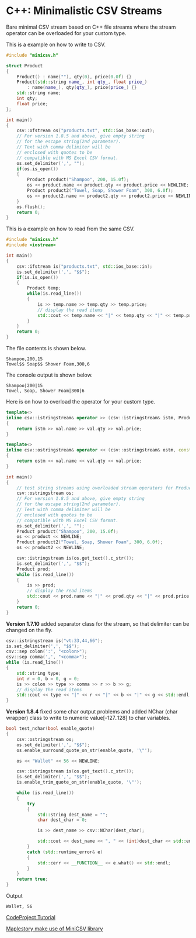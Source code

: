 # C++: Minimalistic CSV Streams

Bare minimal CSV stream based on C++ file streams where the stream operator can be overloaded for your custom type.

This is a example on how to write to CSV.

```cpp
#include "minicsv.h"

struct Product
{
    Product() : name(""), qty(0), price(0.0f) {}
    Product(std::string name_, int qty_, float price_) 
        : name(name_), qty(qty_), price(price_) {}
    std::string name;
    int qty;
    float price;
};

int main()
{
    csv::ofstream os("products.txt", std::ios_base::out);
	// For version 1.8.5 and above, give empty string 
	// for the escape string(2nd parameter).
	// Text with comma delimiter will be 
	// enclosed with quotes to be
	// compatible with MS Excel CSV format.
    os.set_delimiter(',', "");
    if(os.is_open())
    {
        Product product("Shampoo", 200, 15.0f);
        os << product.name << product.qty << product.price << NEWLINE;
        Product product2("Towel, Soap, Shower Foam", 300, 6.0f);
        os << product2.name << product2.qty << product2.price << NEWLINE;
    }
    os.flush();
    return 0;
}
```

This is a example on how to read from the same CSV.

```cpp
#include "minicsv.h"
#include <iostream>

int main()
{
    csv::ifstream is("products.txt", std::ios_base::in);
    is.set_delimiter(',', "$$");
    if(is.is_open())
    {
        Product temp;
        while(is.read_line())
        {
            is >> temp.name >> temp.qty >> temp.price;
            // display the read items
            std::cout << temp.name << "|" << temp.qty << "|" << temp.price << std::endl;
        }
    }
    return 0;
}
```

The file contents is shown below.

```
Shampoo,200,15
Towel$$ Soap$$ Shower Foam,300,6
```

The console output is shown below.

```
Shampoo|200|15
Towel, Soap, Shower Foam|300|6
```

Here is on how to overload the operator for your custom type.

```cpp
template<>
inline csv::istringstream& operator >> (csv::istringstream& istm, Product& val)
{
    return istm >> val.name >> val.qty >> val.price;
}

template<>
inline csv::ostringstream& operator << (csv::ostringstream& ostm, const Product& val)
{
    return ostm << val.name << val.qty << val.price;
}

int main()
{
    // test string streams using overloaded stream operators for Product
	csv::ostringstream os;
	// For version 1.8.5 and above, give empty string 
	// for the escape string(2nd parameter).
	// Text with comma delimiter will be 
	// enclosed with quotes to be
	// compatible with MS Excel CSV format.
	os.set_delimiter(',', "");
	Product product("Shampoo", 200, 15.0f);
	os << product << NEWLINE;
	Product product2("Towel, Soap, Shower Foam", 300, 6.0f);
	os << product2 << NEWLINE;

	csv::istringstream is(os.get_text().c_str());
	is.set_delimiter(',', "$$");
	Product prod;
	while (is.read_line())
	{
		is >> prod;
		// display the read items
		std::cout << prod.name << "|" << prod.qty << "|" << prod.price << std::endl;
	}
    return 0;
}
```

**Version 1.7.10** added separator class for the stream, so that delimiter can be changed on the fly.

```cpp
csv::istringstream is("vt:33,44,66");
is.set_delimiter(',', "$$");
csv::sep colon(':', "<colon>");
csv::sep comma(',', "<comma>");
while (is.read_line())
{
    std::string type;
    int r = 0, b = 0, g = 0;
    is >> colon >> type >> comma >> r >> b >> g;
    // display the read items
    std::cout << type << "|" << r << "|" << b << "|" << g << std::endl;
}
```

**Version 1.8.4** fixed some char output problems and added NChar (char wrapper) class to write to numeric value[-127..128] to char variables.

```cpp
bool test_nchar(bool enable_quote)
{
    csv::ostringstream os;
    os.set_delimiter(',', "$$");
    os.enable_surround_quote_on_str(enable_quote, '\"');

    os << "Wallet" << 56 << NEWLINE;

    csv::istringstream is(os.get_text().c_str());
    is.set_delimiter(',', "$$");
    is.enable_trim_quote_on_str(enable_quote, '\"');

    while (is.read_line())
    {
        try
        {
            std::string dest_name = "";
            char dest_char = 0;

            is >> dest_name >> csv::NChar(dest_char);

            std::cout << dest_name << ", " << (int)dest_char << std::endl;
        }
        catch (std::runtime_error& e)
        {
            std::cerr << __FUNCTION__ << e.what() << std::endl;
        }
    }
    return true;
}
```

Output

```
Wallet, 56
```

[CodeProject Tutorial](http://www.codeproject.com/Articles/741183/Minimalistic-CSV-Streams)

[Maplestory make use of MiniCSV library](https://www.nexon.co.jp/rule/license.aspx)
